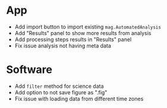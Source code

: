 # App

- Add import button to import existing `mag.AutomatedAnalysis`
- Add "Results" panel to show more results from analysis
- Add processing steps results in "Results" panel
- Fix issue analysis not having meta data

# Software

- Add `filter` method for science data
- Add option to not save figure as ".fig"
- Fix issue with loading data from different time zones